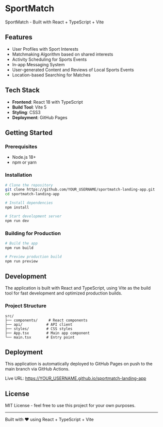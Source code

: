 # SportMatch

SportMatch - Built with React + TypeScript + Vite

## Features

- User Profiles with Sport Interests
- Matchmaking Algorithm based on shared interests
- Activity Scheduling for Sports Events
- In-app Messaging System
- User-generated Content and Reviews of Local Sports Events
- Location-based Searching for Matches

## Tech Stack

- **Frontend**: React 18 with TypeScript
- **Build Tool**: Vite 5
- **Styling**: CSS3
- **Deployment**: GitHub Pages

## Getting Started

### Prerequisites

- Node.js 18+ 
- npm or yarn

### Installation

```bash
# Clone the repository
git clone https://github.com/YOUR_USERNAME/sportmatch-landing-app.git
cd sportmatch-landing-app

# Install dependencies
npm install

# Start development server
npm run dev
```

### Building for Production

```bash
# Build the app
npm run build

# Preview production build
npm run preview
```

## Development

The application is built with React and TypeScript, using Vite as the build tool for fast development and optimized production builds.

### Project Structure

```
src/
├── components/     # React components
├── api/           # API client
├── styles/        # CSS styles
├── App.tsx        # Main app component
└── main.tsx       # Entry point
```

## Deployment

This application is automatically deployed to GitHub Pages on push to the main branch via GitHub Actions.

Live URL: https://YOUR_USERNAME.github.io/sportmatch-landing-app

## License

MIT License - feel free to use this project for your own purposes.

---

Built with ❤️ using React + TypeScript + Vite